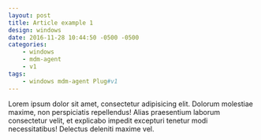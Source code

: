 ```yaml
---
layout: post
title: Article example 1
design: windows 
date: 2016-11-28 10:44:50 -0500 -0500
categories:
    - windows
    - mdm-agent
    - v1
tags:
    - windows mdm-agent Plug#v1
---
```

Lorem ipsum dolor sit amet, consectetur adipisicing elit. Dolorum molestiae maxime, non perspiciatis repellendus! Alias praesentium laborum consectetur velit, et explicabo impedit excepturi tenetur modi necessitatibus! Delectus deleniti maxime vel.
